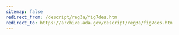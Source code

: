```yaml
---
sitemap: false 
redirect_from: /descript/reg3a/fig7des.htm 
redirect_to: https://archive.ada.gov/descript/reg3a/fig7des.htm 
---
```

